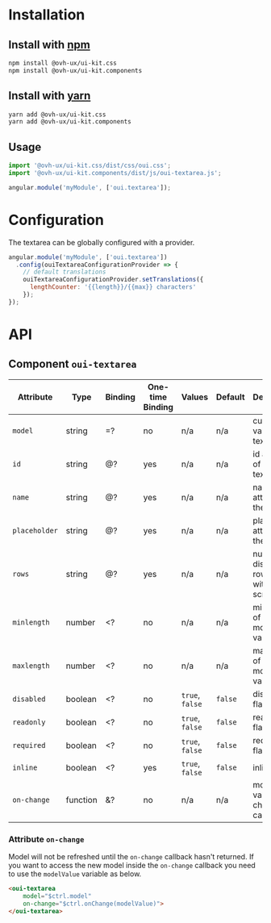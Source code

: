 # Installation

## Install with [npm](https://www.npmjs.com/)

```bash
npm install @ovh-ux/ui-kit.css
npm install @ovh-ux/ui-kit.components
```

## Install with [yarn](https://yarnpkg.com)

```bash
yarn add @ovh-ux/ui-kit.css
yarn add @ovh-ux/ui-kit.components
```
## Usage

```js
import '@ovh-ux/ui-kit.css/dist/css/oui.css';
import '@ovh-ux/ui-kit.components/dist/js/oui-textarea.js';

angular.module('myModule', ['oui.textarea']);
```

# Configuration

The textarea can be globally configured with a provider.

```js
angular.module('myModule', ['oui.textarea'])
  .config(ouiTextareaConfigurationProvider => {
    // default translations
    ouiTextareaConfigurationProvider.setTranslations({
      lengthCounter: '{{length}}/{{max}} characters'
    });
});
```

# API

## Component `oui-textarea`

| Attribute     | Type      | Binding   | One-time Binding  | Values            | Default   | Description
| ----          | ----      | ----      | ----              | ----              | ----      | ----
| `model`       | string    | =?        | no                | n/a               | n/a       | current value of the textarea
| `id`          | string    | @?        | yes               | n/a               | n/a       | id attribute of the textarea
| `name`        | string    | @?        | yes               | n/a               | n/a       | name attribute of the textarea
| `placeholder` | string    | @?        | yes               | n/a               | n/a       | placeholder attribute of the textarea
| `rows`        | string    | @?        | yes               | n/a               | n/a       | number of displayed rows without scrolling
| `minlength`   | number    | <?        | no                | n/a               | n/a       | min length of the model value
| `maxlength`   | number    | <?        | no                | n/a               | n/a       | max length of the model value
| `disabled`    | boolean   | <?        | no                | `true`, `false`   | `false`   | disabled flag
| `readonly`    | boolean   | <?        | no                | `true`, `false`   | `false`   | readonly flag
| `required`    | boolean   | <?        | no                | `true`, `false`   | `false`   | required flag
| `inline`      | boolean   | <?        | yes               | `true`, `false`   | `false`   | inline flag
| `on-change`   | function  | &?        | no                | n/a               | n/a       | model value change callback

### Attribute `on-change`

Model will not be refreshed until the `on-change` callback hasn't returned. If you want to access the new model inside the `on-change` callback you need to use the `modelValue` variable as below.

```html
<oui-textarea
    model="$ctrl.model"
    on-change="$ctrl.onChange(modelValue)">
</oui-textarea>
```
